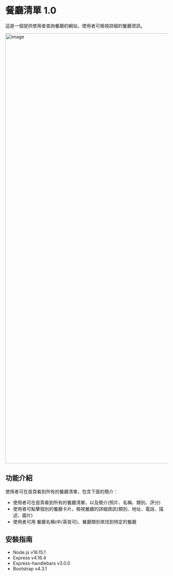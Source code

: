 # 餐廳清單 1.0
這是一個提供使用者查詢餐廳的網站，使用者可檢視詳細的餐廳資訊。

<img width="1338" alt="image" src="https://user-images.githubusercontent.com/106903594/174432937-9d3c8c72-7291-4a28-b833-b4576b75bcee.png">




<h2>功能介紹</h2>

使用者可在首頁看到所有的餐廳清單，包含下面的簡介：
- 使用者可在首頁看到所有的餐廳清單，以及簡介(照片、名稱、類別、評分)
- 使用者可點擊個別的餐廳卡片，檢視餐廳的詳細資訊(類別、地址、電話、描述、圖片)
- 使用者可用 餐廳名稱(中/英皆可)、餐廳類別來找到特定的餐廳


<h2>安裝指南</h2>

- Node.js v16.15.1
- Express v4.16.4
- Express-handlebars v3.0.0
- Bootstrap v4.3.1
